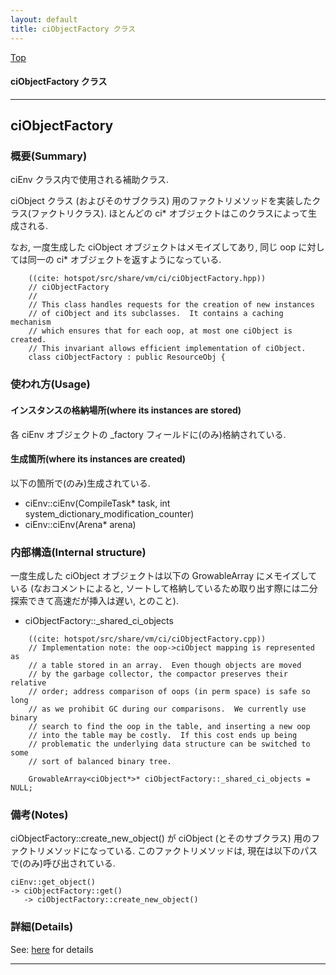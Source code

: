 ```yaml
---
layout: default
title: ciObjectFactory クラス 
---
```

[Top](../index.html)

#### ciObjectFactory クラス 



---
## <a name="noDiYDfZLg" id="noDiYDfZLg">ciObjectFactory</a>

### 概要(Summary)
ciEnv クラス内で使用される補助クラス.

ciObject クラス (およびそのサブクラス) 用のファクトリメソッドを実装したクラス(ファクトリクラス).
ほとんどの ci* オブジェクトはこのクラスによって生成される.

なお, 一度生成した ciObject オブジェクトはメモイズしてあり, 同じ oop に対しては同一の ci* オブジェクトを返すようになっている.


```
    ((cite: hotspot/src/share/vm/ci/ciObjectFactory.hpp))
    // ciObjectFactory
    //
    // This class handles requests for the creation of new instances
    // of ciObject and its subclasses.  It contains a caching mechanism
    // which ensures that for each oop, at most one ciObject is created.
    // This invariant allows efficient implementation of ciObject.
    class ciObjectFactory : public ResourceObj {
```

### 使われ方(Usage)
#### インスタンスの格納場所(where its instances are stored)
各 ciEnv オブジェクトの _factory フィールドに(のみ)格納されている.

#### 生成箇所(where its instances are created)
以下の箇所で(のみ)生成されている.

* ciEnv::ciEnv(CompileTask* task, int system_dictionary_modification_counter)
* ciEnv::ciEnv(Arena* arena)

### 内部構造(Internal structure)
一度生成した ciObject オブジェクトは以下の GrowableArray にメモイズしている
(なおコメントによると, ソートして格納しているため取り出す際には二分探索できて高速だが挿入は遅い, とのこと).

* ciObjectFactory::_shared_ci_objects


```
    ((cite: hotspot/src/share/vm/ci/ciObjectFactory.cpp))
    // Implementation note: the oop->ciObject mapping is represented as
    // a table stored in an array.  Even though objects are moved
    // by the garbage collector, the compactor preserves their relative
    // order; address comparison of oops (in perm space) is safe so long
    // as we prohibit GC during our comparisons.  We currently use binary
    // search to find the oop in the table, and inserting a new oop
    // into the table may be costly.  If this cost ends up being
    // problematic the underlying data structure can be switched to some
    // sort of balanced binary tree.
    
    GrowableArray<ciObject*>* ciObjectFactory::_shared_ci_objects = NULL;
```

### 備考(Notes)
ciObjectFactory::create_new_object() が ciObject (とそのサブクラス) 用のファクトリメソッドになっている.
このファクトリメソッドは, 現在は以下のパスで(のみ)呼び出されている.

```
ciEnv::get_object()
-> ciObjectFactory::get()
   -> ciObjectFactory::create_new_object()
```




### 詳細(Details)
See: [here](../doxygen/classciObjectFactory.html) for details

---
